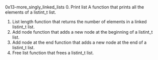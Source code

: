 0x13-more_singly_linked_lists
0. Print list
A function that prints all the elements of a listint_t list.
1. List length
 function that returns the number of elements in a linked listint_t list.
2. Add node
 function that adds a new node at the beginning of a listint_t list.
3. Add node at the end
function that adds a new node at the end of a listint_t list.
4. Free list
function that frees a listint_t list.

